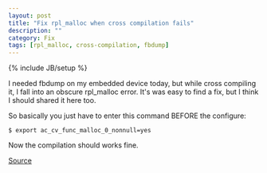 ```yaml
---
layout: post
title: "Fix rpl_malloc when cross compilation fails"
description: ""
category: Fix
tags: [rpl_malloc, cross-compilation, fbdump]
---
```

{% include JB/setup %}
 
I needed fbdump on my embedded device today, but while cross compiling it, I fall into an obscure rpl_malloc error. 
It's was easy to find a fix, but I think I should shared it here too.

So basically you just have to enter this command BEFORE the configure:

`$ export ac_cv_func_malloc_0_nonnull=yes`

Now the compilation should works fine.

[Source](https://groups.google.com/forum/#!topic/ikarus-users/_R0QHqwyYz8)